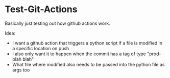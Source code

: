 # Test-Git-Actions

Basically just testing out how github actions work.

Idea:
- I want a github action that triggers a python script if a file is modified in a specific location on push
- I also only want it to happen when the commit has a tag of type "prod-blah blah"
- What file where modified also needs to be passed into the python file as args too
